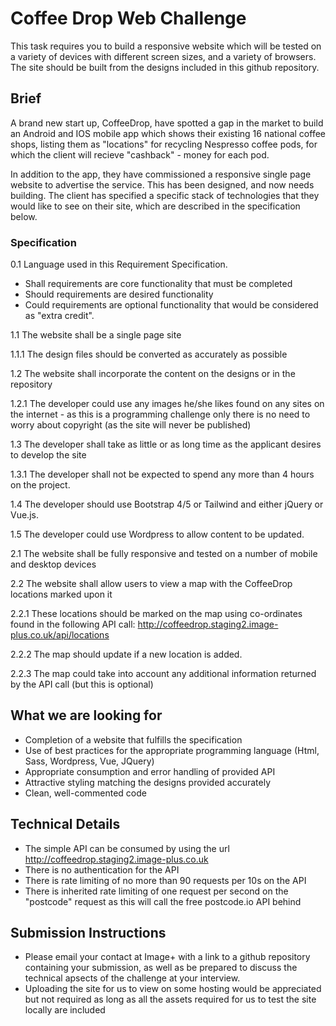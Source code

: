 # Coffee Drop Web Challenge
This task requires you to build a responsive website which will be tested on a variety of devices with different screen sizes, and a variety of browsers. The site should be built from the designs included in this github repository.
 
## Brief
A brand new start up, CoffeeDrop, have spotted a gap in the market to build an Android and IOS mobile app which shows their existing 16 national coffee shops, listing them as "locations" for recycling Nespresso coffee pods, for which the client will recieve "cashback" - money for each pod.

In addition to the app, they have commissioned a responsive single page website to advertise the service. This has been designed, and now needs building. The client has specified a specific stack of technologies that they would like to see on their site, which are described in the specification below.


### Specification 
0.1 Language used in this Requirement Specification.
   - Shall requirements are core functionality that must be completed
   - Should requirements are desired functionality 
   - Could requirements are optional functionality that would be considered as "extra credit".

1.1 The website shall be a single page site

1.1.1 The design files should be converted as accurately as possible

1.2 The website shall incorporate the content on the designs or in the repository

1.2.1 The developer could use any images he/she likes found on any sites on the internet - as this is a programming challenge only there is no need to worry about copyright (as the site will never be published)

1.3 The developer shall take as little or as long time as the applicant desires to develop the site

1.3.1 The developer shall not be expected to spend any more than 4 hours on the project.

1.4 The developer should use Bootstrap 4/5 or Tailwind and either jQuery or Vue.js.

1.5 The developer could use Wordpress to allow content to be updated.


2.1 The website shall be fully responsive and tested on a number of mobile and desktop devices

2.2 The website shall allow users to view a map with the CoffeeDrop locations marked upon it

2.2.1 These locations should be marked on the map using co-ordinates found in the following API call: http://coffeedrop.staging2.image-plus.co.uk/api/locations

2.2.2 The map should update if a new location is added.

2.2.3 The map could take into account any additional information returned by the API call (but this is optional)
 
## What we are looking for
 - Completion of a website that fulfills the specification
 - Use of best practices for the appropriate programming language (Html, Sass, Wordpress, Vue, JQuery)
 - Appropriate consumption and error handling of provided API
 - Attractive styling matching the designs provided accurately
 - Clean, well-commented code 

 
## Technical Details
- The simple API can be consumed by using the url http://coffeedrop.staging2.image-plus.co.uk
- There is no authentication for the API
- There is rate limiting of no more than 90 requests per 10s on the API
- There is inherited rate limiting of one request per second on the "postcode" request as this will call the free postcode.io API behind 

 
 ## Submission Instructions
  - Please email your contact at Image+ with a link to a github repository containing your submission, as well as be prepared to discuss the technical apsects of the challenge at your interview.
  - Uploading the site for us to view on some hosting would be appreciated but not required as long as all the assets required for us to test the site locally are included
